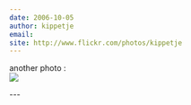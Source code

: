 ```yaml
---
date: 2006-10-05
author: kippetje
email: 
site: http://www.flickr.com/photos/kippetje
---
```


<p>another photo :<br />
<a href="http://www.flickr.com/photos/kippetje/145442146/" title="http://www.flickr.com/photos/kippetje/145442146/" rel="nofollow"><img src="http://farm1.static.flickr.com/51/145442146_81984de75e_s.jpg"/></a></p>
---